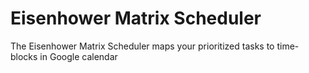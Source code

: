 # Eisenhower Matrix Scheduler
The Eisenhower Matrix Scheduler maps your prioritized tasks to time-blocks in Google calendar
